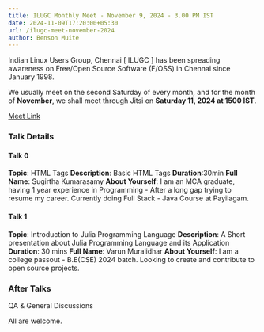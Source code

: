 ```yaml
---
title: ILUGC Monthly Meet - November 9, 2024 - 3.00 PM IST
date: 2024-11-09T17:20:00+05:30
url: /ilugc-meet-november-2024
author: Benson Muite
---
```


Indian Linux Users Group, Chennai [ ILUGC ] has been spreading
awareness on Free/Open Source Software (F/OSS) in Chennai since
January 1998.

We usually meet on the second Saturday of every month, and for the 
month of **November**, we shall meet through Jitsi on **Saturday 11, 2024 at 1500
IST**.

[Meet Link](https://meet.jit.si/ILUGCMeet09112024)

### Talk Details

#### Talk 0

**Topic**: HTML Tags
**Description**: Basic HTML Tags
**Duration**:30min
**Full Name**: Sugirtha Kumarasamy
**About Yourself**: I am an MCA graduate, having 1 year experience in
Programming -
After a long gap trying to resume my career.  Currently doing Full Stack -
Java Course at Payilagam.

#### Talk 1

**Topic**: Introduction to Julia Programming Language
**Description**: A Short presentation about Julia Programming Language and its
Application
**Duration**: 30 mins
**Full Name**: Varun Muralidhar
**About Yourself**: I am a college passout - B.E(CSE) 2024 batch. Looking to
create and contribute to open source projects.

### After Talks

QA & General Discussions

All are welcome.

